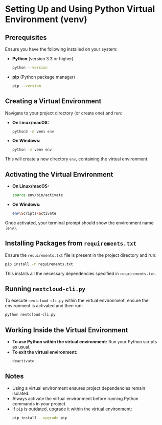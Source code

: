 # Setting Up and Using Python Virtual Environment (venv)

## Prerequisites

Ensure you have the following installed on your system:

- **Python** (version 3.3 or higher)
  ```bash
  python --version
  ```
- **pip** (Python package manager)
  ```bash
  pip --version
  ```

## Creating a Virtual Environment

Navigate to your project directory (or create one) and run:

- **On Linux/macOS:**
  ```bash
  python3 -m venv env
  ```
- **On Windows:**
  ```bash
  python -m venv env
  ```

This will create a new directory `env`, containing the virtual environment.

## Activating the Virtual Environment

- **On Linux/macOS:**
  ```bash
  source env/bin/activate
  ```
- **On Windows:**
  ```bash
  env\Scripts\activate
  ```

Once activated, your terminal prompt should show the environment name `(env)`.

## Installing Packages from `requirements.txt`

Ensure the `requirements.txt` file is present in the project directory and run:

```bash
pip install -r requirements.txt
```

This installs all the necessary dependencies specified in `requirements.txt`.

## Running `nextcloud-cli.py`

To execute `nextcloud-cli.py` within the virtual environment, ensure the environment is activated and then run:

```bash
python nextcloud-cli.py
```

## Working Inside the Virtual Environment

- **To use Python within the virtual environment:** Run your Python scripts as usual.
- **To exit the virtual environment:**
  ```bash
  deactivate
  ```

## Notes
- Using a virtual environment ensures project dependencies remain isolated.
- Always activate the virtual environment before running Python commands in your project.
- If `pip` is outdated, upgrade it within the virtual environment:
  ```bash
  pip install --upgrade pip
  ```
